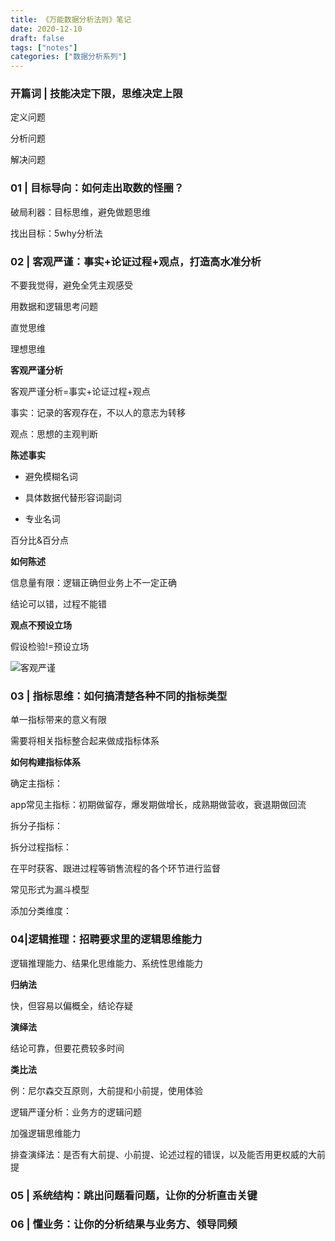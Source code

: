 ```yaml
---
title: 《万能数据分析法则》笔记
date: 2020-12-10
draft: false
tags: ["notes"]
categories: ["数据分析系列"]
---
```


### 开篇词 | 技能决定下限，思维决定上限

定义问题

分析问题

解决问题

### 01 | 目标导向：如何走出取数的怪圈？

破局利器：目标思维，避免做题思维

找出目标：5why分析法

### 02 | 客观严谨：事实+论证过程+观点，打造高水准分析

不要我觉得，避免全凭主观感受

用数据和逻辑思考问题

直觉思维

理想思维

**客观严谨分析**

客观严谨分析=事实+论证过程+观点

事实：记录的客观存在，不以人的意志为转移

观点：思想的主观判断

**陈述事实**

- 避免模糊名词

- 具体数据代替形容词副词

- 专业名词

百分比&百分点

**如何陈述**

信息量有限：逻辑正确但业务上不一定正确

结论可以错，过程不能错

**观点不预设立场**

假设检验!=预设立场

![客观严谨](https://gitee.com/hank_leo/picture/raw/master/2020-12-10/1607599385923-%E5%AE%A2%E8%A7%82%E4%B8%A5%E8%B0%A8.png)


### 03 | 指标思维：如何搞清楚各种不同的指标类型

单一指标带来的意义有限

需要将相关指标整合起来做成指标体系


**如何构建指标体系**

确定主指标：

app常见主指标：初期做留存，爆发期做增长，成熟期做营收，衰退期做回流


拆分子指标：


拆分过程指标：

在平时获客、跟进过程等销售流程的各个环节进行监督



常见形式为漏斗模型

添加分类维度：


### 04|逻辑推理：招聘要求里的逻辑思维能力

逻辑推理能力、结果化思维能力、系统性思维能力


**归纳法**

快，但容易以偏概全，结论存疑

**演绎法**

结论可靠，但要花费较多时间

**类比法**


例：尼尔森交互原则，大前提和小前提，使用体验

逻辑严谨分析：业务方的逻辑问题


加强逻辑思维能力

排查演绎法：是否有大前提、小前提、论述过程的错误，以及能否用更权威的大前提


### 05 | 系统结构：跳出问题看问题，让你的分析直击关键


### 06 | 懂业务：让你的分析结果与业务方、领导同频





